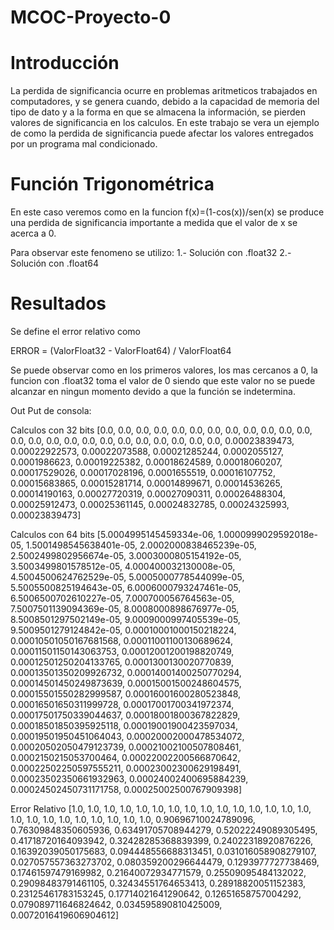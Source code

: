 # MCOC-Proyecto-0

# Introducción
La perdida de significancia ocurre en problemas aritmeticos trabajados en computadores, y se genera cuando, debido a la capacidad de memoria del tipo de dato y a la forma en que se almacena la información, se pierden valores de significancia en los calculos. En este trabajo se vera un ejemplo de como la perdida de significancia puede afectar los valores entregados por un programa mal condicionado.

# Función Trigonométrica
En este caso veremos como en la funcion f(x)=(1-cos(x))/sen(x) se produce una perdida de significancia importante a medida que el valor de x se acerca a 0.

Para observar este fenomeno se utilizo:
1.- Solución con .float32
2.- Solución con .float64

# Resultados
Se define el error relativo como

ERROR = (ValorFloat32 - ValorFloat64) / ValorFloat64

Se puede observar como en los primeros valores, los mas cercanos a 0, la funcion con .float32 toma el valor de 0 siendo que este valor no se puede alcanzar en ningun momento devido a que la función se indetermina.

Out Put de consola: 

Calculos con 32 bits
[0.0, 0.0, 0.0, 0.0, 0.0, 0.0, 0.0, 0.0, 0.0, 0.0, 0.0, 0.0, 0.0, 0.0, 0.0, 0.0, 0.0, 0.0, 0.0, 0.0, 0.0, 0.0, 0.0, 0.0, 0.00023839473, 0.00022922573, 0.00022073588, 0.00021285244, 0.0002055127, 0.0001986623, 0.00019225382, 0.00018624589, 0.00018060207, 0.00017529026, 0.00017028196, 0.0001655519, 0.00016107752, 0.00015683865, 0.00015281714, 0.00014899671, 0.00014536265, 0.00014190163, 0.00027720319, 0.00027090311, 0.00026488304, 0.00025912473, 0.00025361145, 0.00024832785, 0.00024325993, 0.00023839473]

Calculos con 64 bits
[5.0004995145459334e-06, 1.0000999029592018e-05, 1.5001498545638401e-05, 2.0002000838465239e-05, 2.5002499802956674e-05, 3.0003000805154192e-05, 3.5003499801578512e-05, 4.000400032130008e-05, 4.5004500624762529e-05, 5.0005000778544099e-05, 5.5005500825194643e-05, 6.0006000793247461e-05, 6.5006500702610227e-05, 7.000700056764563e-05, 7.5007501139094369e-05, 8.0008000898676977e-05, 8.5008501297502149e-05, 9.0009000997405539e-05, 9.5009501279124842e-05, 0.00010001000150218224, 0.00010501050167681568, 0.00011001100130689624, 0.00011501150143063753, 0.00012001200198820749, 0.00012501250204133765, 0.0001300130020770839, 0.00013501350209926732, 0.00014001400250770294, 0.00014501450249873639, 0.00015001500248604575, 0.00015501550282999587, 0.00016001600280523848, 0.00016501650311999728, 0.00017001700341972374, 0.00017501750339044637, 0.00018001800367822829, 0.00018501850395925118, 0.00019001900423597034, 0.00019501950451064043, 0.00020002000478534072, 0.00020502050479123739, 0.00021002100507808461, 0.0002150215053700464, 0.00022002200566870642, 0.00022502250597555211, 0.00023002300629198491, 0.00023502350661932963, 0.00024002400695884239, 0.00024502450731171758, 0.00025002500767909398]

Error Relativo
[1.0, 1.0, 1.0, 1.0, 1.0, 1.0, 1.0, 1.0, 1.0, 1.0, 1.0, 1.0, 1.0, 1.0, 1.0, 1.0, 1.0, 1.0, 1.0, 1.0, 1.0, 1.0, 1.0, 1.0, 0.90696710024789096, 0.76309848350605936, 0.63491705708944279, 0.52022249089305495, 0.41718720164093942, 0.32428285368839399, 0.24022318920876226, 0.16392039050175683, 0.094448556688313451, 0.031016058908279107, 0.027057557363273702, 0.080359200296644479, 0.1293977727738469, 0.17461597479169982, 0.21640072934771579, 0.25509095484132022, 0.29098483791461105, 0.32434551764653413, 0.28918820051152383, 0.23125461783153245, 0.17714021641290642, 0.12651658757004292, 0.079089711646824642, 0.034595890810425009, 0.0072016419606904612]
